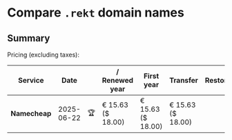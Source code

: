 # Compare `.rekt` domain names

## Summary

Pricing (excluding taxes):

| Service | Date |  | / Renewed year | First year | Transfer | Restoration |
|--|--|--|--|--|--|--|
| **Namecheap** | 2025-06-22 | 🏆 | € 15.63<br>($ 18.00) | € 15.63<br>($ 18.00) | € 15.63<br>($ 18.00) |  |
